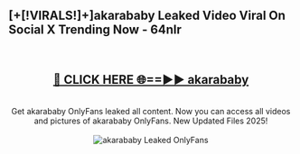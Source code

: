 <h2>[+[!VIRALS!]+]akarababy Leaked Video Viral On Social X Trending Now - 64nlr</h2>
<br>
<div align="center">
<h2><a href="https://libra.edu.pl?akarababy" rel="nofollow">🔴 CLICK HERE 🌐==►► akarababy</a></h2>
<br>
Get akarababy OnlyFans leaked all content. Now you can access all videos and pictures of akarababy OnlyFans. New Updated Files 2025!
<br>
<br>
<a href="https://libra.edu.pl?akarababy" rel="nofollow" data-target="animated-image.originalLink"><img src="https://i.ibb.co.com/WyWwxjT/player-gif2.gif" alt="akarababy Leaked OnlyFans" style="max-width: 100%; display: inline-block;" data-target="animated-image.originalImage"></a>
</div>
<br>